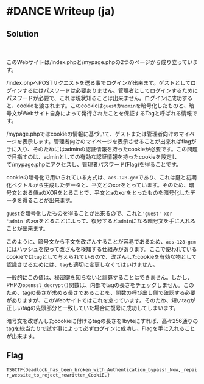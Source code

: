 # \#DANCE Writeup (ja)

## Solution

<!-- Writeupに相当するドキュメントを書いてください。 -->

　

このWebサイトは/index.phpと/mypage.phpの2つのページから成り立っています。

/index.phpへPOSTリクエストを送る事でログインが出来ます。ゲストとしてログインするにはパスワードは必要ありません。管理者としてログインするためにパスワードが必要で、これは現状知ることは出来ません。ログインに成功すると、cookieを渡されます。このcookieは`guest`か`admin`を暗号化したものと、暗号文がWebサイト自身によって発行されたことを保証するTagと呼ばれる情報です。

/mypage.phpではcookieの情報に基づいて、ゲストまたは管理者向けのマイページを表示します。管理者向けのマイページを表示させることが出来ればflagが手に入り、そのためにはadminの認証情報を持ったcookieが必要です。この問題で目指すのは、adminとしての有効な認証情報を持ったcookieを設定して/mypage.phpにアクセスし、管理者パスワード(Flag)を得ることです。

cookieの暗号化で用いられている方式は、`aes-128-gcm`であり、これは鍵と初期化ベクトルから生成したデータと、平文とのxorをとっています。そのため、暗号文とある値`a`のXORをとることで、平文と`a`のxorをとったものを暗号化したデータを得ることが出来ます。

`guest`を暗号化したものを得ることが出来るので、これと`'guest' xor 'admin'`のxorをとることによって、復号すると`admin`になる暗号文を手に入れることが出来ます。

このように、暗号文から平文を改ざんすることが容易であるため、`aes-128-gcm`にはハッシュを使って改ざんを検知する仕組みがあります。ここで使われているcookieでは`tag`として与えられているので、改ざんしたcookieを有効な物として認識させるためには、`tag`も適切に変更しなくてはいけません。

一般的にこの値は、秘密鍵を知らないと計算することはできません。しかし、PHPの`openssl_decrypt()`関数は、内部でtagの長さをチェックしません。このため、tagの長さが求める長さであることを、関数の呼び出し側で確認する必要がありますが、このWebサイトではこれを怠っています。そのため、短いtagが正しいtagの先頭部分と一致していた場合に復号に成功してしまいます。

暗号文を改ざんしたcookieに付けるtagの長さを1byteにすれば、高々256通りのtagを総当たりで試す事によって必ずログインに成功し、Flagを手に入れることが出来ます。



## Flag

`TSGCTF{Deadlock_has_been_broken_with_Authentication_bypass!_Now,_repair_website_to_reject_rewritten_CookiE.}`
